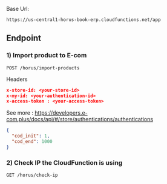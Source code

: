 
Base Url: 
```
https://us-central1-horus-book-erp.cloudfunctions.net/app
```
## Endpoint
 ### 1) Import product to E-com
```
POST /horus/import-products
```

Headers 
``` Json
x-store-id: <your-store-id>
x-my-id: <your-authentication-id>
x-access-token : <your-access-token>
```

See more : https://developers.e-com.plus/docs/api/#/store/authentications/authentications


``` JSON
{
  "cod_init": 1,
  "cod_end": 1000
}
```

### 2) Check IP the CloudFunction is using

```
GET /horus/check-ip
```
